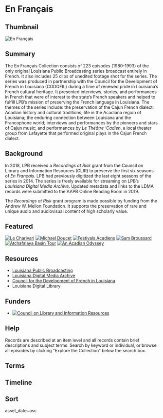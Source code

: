 # En Français

## Thumbnail

![En Français](https://s3.amazonaws.com/americanarchive.org/special-collections/enfrancais.jpg "En Français")

## Summary

The En Français Collection consists of 223 episodes (1980-1993) of the only original Louisiana Public Broadcasting series broadcast entirely in French.  It also includes 25 clips of unedited footage shot for the series. The series was produced in partnership with the Council for the Development of French in Louisiana (CODOFIL) during a time of renewed pride in Louisiana’s French cultural heritage.  It presented interviews, stories, and performances in French that were of interest to the state’s French speakers and helped to fulfill LPB’s mission of preserving the French language in Louisiana.  The themes of the series include: the preservation of the Cajun French dialect; Acadian history and cultural traditions; life in the Acadiana region of Louisiana; the enduring connection between Louisiana and the Francophone world; interviews and performances by the pioneers and stars of Cajun music; and performances by <em>Le Théâtre ‘Cadien</em>, a local theater group from Lafayette that performed original plays in the Cajun French dialect.


## Background

In 2018, LPB received a <em>Recordings at Risk</em> grant from the Council on Library and Information Resources (CLIR) to preserve the first six seasons of <em>En Français</em>.  LPB had previously digitized the last eight seasons of the series in 2014.  The series is freely available for streaming on LPB’s <em>Louisiana Digital Media Archive</em>.  Updated metadata and links to the LDMA records were submitted to the AAPB Online Reading Room in 2019.

The <em>Recordings at Risk</em> grant program is made possible by funding from the Andrew W. Mellon Foundation.  It supports the preservation of rare and unique audio and audiovisual content of high scholarly value.

## Featured

[![Le Charivari](https://s3.amazonaws.com/americanarchive.org/special-collections/cpb-aacip-17-01bk4bz8.jpg)](/catalog/cpb-aacip-17-01bk4bz8)
[![Michael Doucet](https://s3.amazonaws.com/americanarchive.org/special-collections/cpb-aacip-17-83kwjb46.jpg)](/catalog/cpb-aacip-17-83kwjb46)
[![Festivals Acadiens](https://s3.amazonaws.com/americanarchive.org/special-collections/cpb-aacip-17-440rztqd.jpg)](/catalog/cpb-aacip-17-440rztqd)
[![Sam Broussard](https://s3.amazonaws.com/americanarchive.org/special-collections/cpb-aacip-17-580k7bmr.jpg)](/catalog/cpb-aacip-17-580k7bmr)
[![Atchafalaya Basin Tour](https://s3.amazonaws.com/americanarchive.org/special-collections/cpb-aacip-17-78gf2t9z.jpg)](/catalog/cpb-aacip-17-78gf2t9z)
[![An Acadian Odyssey](https://s3.amazonaws.com/americanarchive.org/special-collections/cpb-aacip-17-4302w3m3.jpg)](/catalog/cpb-aacip_17-4302w3m3)

## Resources

- [Louisiana Public Broadcasting](https://www.lpb.org/)
- [Louisiana Digital Media Archive](http://ladigitalmedia.org/)
- [Council for the Development of French in Louisiana](https://www.crt.state.la.us/cultural-development/codofil/index)
- [Louisiana Digital Library](http://louisianadigitallibrary.org/)

## Funders
- [![Council on Library and Information Resources](https://s3.amazonaws.com/americanarchive.org/org-logos/clir_logo.png "CLIR Logo")](https://www.clir.org/)

## Help
Records are described at an item level and all records contain brief descriptions and subject terms. Search by keyword or individual, or browse all episodes by clicking “Explore the Collection” below the search box.

## Terms

## Timeline

## Sort

asset_date+asc
